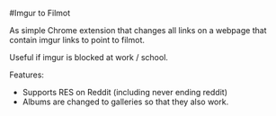 #Imgur to Filmot

As simple Chrome extension that changes all links on a webpage that contain imgur links to point to filmot.

Useful if imgur is blocked at work / school.

Features:
- Supports RES on Reddit (including never ending reddit)
- Albums are changed to galleries so that they also work.